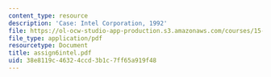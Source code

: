 ```yaml
---
content_type: resource
description: 'Case: Intel Corporation, 1992'
file: https://ol-ocw-studio-app-production.s3.amazonaws.com/courses/15-402-finance-theory-ii-spring-2003/38e8119c46324ccd3b1c7ff65a919f48_assign6intel.pdf
file_type: application/pdf
resourcetype: Document
title: assign6intel.pdf
uid: 38e8119c-4632-4ccd-3b1c-7ff65a919f48
---
```

